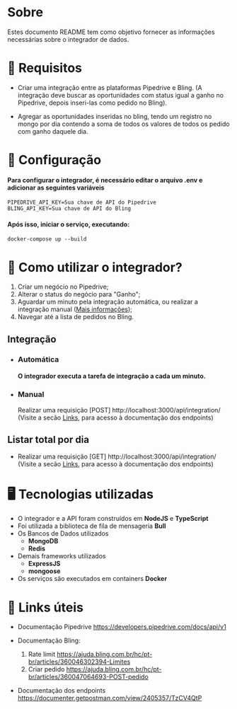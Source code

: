 # Sobre

Estes documento README tem como objetivo fornecer as informações necessárias sobre o integrador de dados.

# 👷 Requisitos

- Criar uma integração entre as plataformas Pipedrive e Bling. (A integração deve buscar as oportunidades com status igual a ganho no Pipedrive, depois inseri-las como pedido no Bling). 

- Agregar as oportunidades inseridas no bling, tendo um registro no mongo por dia contendo a soma de todos os valores de todos os pedido com ganho daquele dia.

# 🔧 Configuração
  #### Para configurar o integrador, é necessário editar o arquivo .env e adicionar as seguintes variáveis
    PIPEDRIVE_API_KEY=Sua chave de API do Pipedrive
    BLING_API_KEY=Sua chave de API do Bling
 #### Após isso, iniciar o serviço, executando: 
    docker-compose up --build
# 🚀 Como utilizar o integrador?

  1. Criar um negócio no Pipedrive;
  2. Alterar o status do negócio para "Ganho";
  3. Aguardar um minuto pela integração automática, ou realizar a integração manual ([Mais informações](#manual));
  4. Navegar até a lista de pedidos no Bling.
    
## Integração
  - ### Automática
    #### O integrador executa a tarefa de integração a cada um minuto. 
  - ### Manual
    Realizar uma requisição [POST] http://localhost:3000/api/integration/ (Visite a secão [Links](#-links-úteis), para acesso à documentação dos endpoints)

## Listar total por dia
  - Realizar uma requisição [GET] http://localhost:3000/api/integration/ (Visite a secão [Links](#-links-úteis), para acesso à documentação dos endpoints)


# 🖥  Tecnologias utilizadas

- O integrador e a API foram construídos em **NodeJS** e **TypeScript**
- Foi utilizada a biblioteca de fila de mensageria **Bull**
- Os Bancos de Dados utilizados
  - **MongoDB**
  - **Redis**
- Demais frameworks utilizados
  - **ExpressJS**
  - **mongoose**
- Os serviços são executados em containers **Docker**

# 🔗 Links úteis

- Documentação Pipedrive https://developers.pipedrive.com/docs/api/v1
- Documentação Bling:

  1. Rate limit https://ajuda.bling.com.br/hc/pt-br/articles/360046302394-Limites
  2. Criar pedido https://ajuda.bling.com.br/hc/pt-br/articles/360047064693-POST-pedido

- Documentação dos endpoints https://documenter.getpostman.com/view/2405357/TzCV4QtP